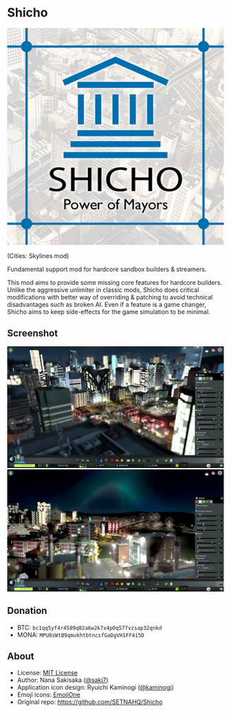 # Shicho

![Shicho](https://github.com/SETNAHQ/Shicho/raw/master/img/shicho_thm.png)

(Cities: Skylines mod)

Fundamental support mod for hardcore sandbox builders & streamers.

This mod aims to provide some missing core features for hardcore builders. Unlike the aggressive unlimiter in classic mods, Shicho does critical modifications with better way of overriding & patching to avoid technical disadvantages such as broken AI. Even if a feature is a game changer, Shicho aims to keep side-effects for the game simulation to be minimal.


## Screenshot

![Depth of field sample 1](https://github.com/SETNAHQ/Shicho/raw/master/img/PreviewImage5.png)
![Depth of field sample 2](https://github.com/SETNAHQ/Shicho/raw/master/img/PreviewImage6.png)

## Donation

- BTC: `bc1qq5yf4r4589q02a6w2k7x4p0q577vzsap32qnkd`
- MONA: `MPU8sWtB9qmukhtbtncsfGaDgVH1FF4i5D`

## About

- License: [MIT License](LICENSE)
- Author: Nana Sakisaka ([@saki7](https://github.com/saki7))
- Application icon design: Ryuichi Kaminogi ([@kaminogi](https://github.com/kaminogi))
- Emoji icons: [EmojiOne](https://www.emojione.com)
- Original repo: <https://github.com/SETNAHQ/Shicho>

